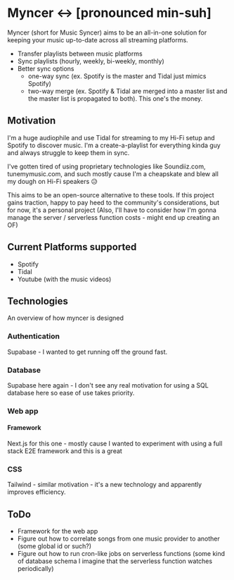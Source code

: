 # Myncer ↔️ [pronounced min-suh]

Myncer (short for Music Syncer) aims to be an all-in-one solution for keeping your music up-to-date across all streaming platforms.

* Transfer playlists between music platforms
* Sync playlists (hourly, weekly, bi-weekly, monthly)
* Better sync options
    * one-way sync (ex. Spotify is the master and Tidal just mimics Spotify)
    * two-way merge (ex. Spotify & Tidal are merged into a master list and the master list is propagated to both). This one's the money.

## Motivation

I'm a huge audiophile and use Tidal for streaming to my Hi-Fi setup and Spotify to discover music. I'm a create-a-playlist for everything kinda guy and always struggle to keep them in sync.

I've gotten tired of using proprietary technologies like Soundiiz.com, tunemymusic.com, and such mostly cause I'm a cheapskate and blew all my dough on Hi-Fi speakers 😥

This aims to be an open-source alternative to these tools. If this project gains traction, happy to pay heed to the community's considerations, but for now, it's a personal project (Also, I'll have to consider how I'm gonna manage the server / serverless function costs - might end up creating an OF)


## Current Platforms supported

* Spotify
* Tidal
* Youtube (with the music videos)


## Technologies

An overview of how myncer is designed

### Authentication

Supabase - I wanted to get running off the ground fast. 

### Database

Supabase here again - I don't see any real motivation for using a SQL database here so ease of use takes priority.

### Web app

#### Framework
Next.js for this one - mostly cause I wanted to experiment with using a full stack E2E framework and this is a great

### CSS
Tailwind - similar motivation - it's a new technology and apparently improves efficiency.


## ToDo
* Framework for the web app
* Figure out how to correlate songs from one music provider to another (some global id or such?)
* Figure out how to run cron-like jobs on serverless functions (some kind of database schema I imagine that the serverless function watches periodically)
